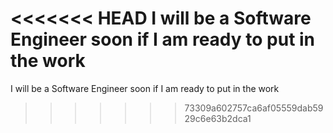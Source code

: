 <<<<<<< HEAD
I will be a Software Engineer soon if I am ready to put in the work
=======
I will be a Software Engineer soon if I am ready to put in the work
>>>>>>> 73309a602757ca6af05559dab5929c6e63b2dca1
